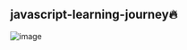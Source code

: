 ## javascript-learning-journey🔥
![image](https://user-images.githubusercontent.com/56202928/146671852-d0d55b6d-3ea7-4881-9b46-73cdd0a4c215.png)

